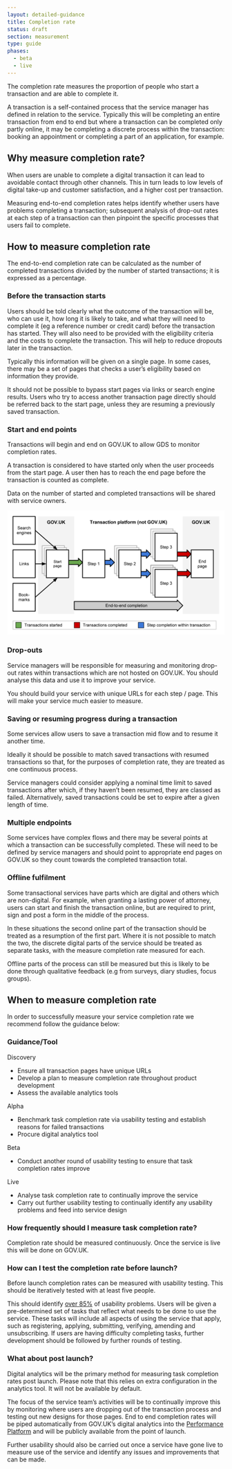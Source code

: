 ```yaml
---
layout: detailed-guidance
title: Completion rate
status: draft
section: measurement
type: guide
phases:
  - beta
  - live
---
```


The completion rate measures the proportion of people who start a transaction and are able to complete it.

A transaction is a self-contained process that the service manager has defined in relation to the service. Typically this will be completing an entire transaction from end to end but where a transaction can be completed only partly online, it may be completing a discrete process within the transaction: booking an appointment or completing a part of an application, for example.

## Why measure completion rate? 

When users are unable to complete a digital transaction it can lead to avoidable contact through other channels. This in turn leads to low levels of digital take-up and customer satisfaction, and a higher cost per transaction.

Measuring end-to-end completion rates helps identify whether users have problems completing a transaction; subsequent analysis of drop-out rates at each step of a transaction can then pinpoint the specific processes that users fail to complete.

## How to measure completion rate

The end-to-end completion rate can be calculated as the number of completed transactions divided by the number of started transactions; it is expressed as a percentage. 

### Before the transaction starts

Users should be told clearly what the outcome of the transaction will be, who can use it, how long it is likely to take, and what they will need to complete it (eg a reference number or credit card) before the transaction has started.  They will also need to be provided with the eligibility criteria and the costs to complete the transaction. This will help to reduce dropouts later in the transaction.

Typically this information will be given on a single page. In some cases, there may be a set of pages that checks a user’s eligibility based on information they provide.

It should not be possible to bypass start pages via links or search engine results. Users who try to access another transaction page directly should be referred back to the start page, unless they are resuming a previously saved transaction.

### Start and end points

Transactions will begin and end on GOV.UK to allow GDS to monitor completion rates. 

A transaction is considered to have started only when the user proceeds from the start page. A user then has to reach the end page before the transaction is counted as complete. 

Data on the number of started and completed transactions will be shared with service owners.

![Completion rate](/assets/images/measuring-completion-rates.png)

### Drop-outs

Service managers will be responsible for measuring and monitoring drop-out rates within transactions which are not hosted on GOV.UK. You should analyse this data and use it to improve your service.

You should build your service with unique URLs for each step / page. This will make your service much easier to measure.

### Saving or resuming progress during a transaction

Some services allow users to save a transaction mid flow and to resume it another time.

Ideally it should be possible to match saved transactions with resumed transactions so that, for the purposes of completion rate, they are treated as one continuous process.

Service managers could consider applying a nominal time limit to saved transactions after which, if they haven’t been resumed, they are classed as failed. Alternatively, saved transactions could be set to expire after a given length of time.                          

### Multiple endpoints

Some services have complex flows and there may be several points at which a transaction can be successfully completed. These will need to be defined by service managers and should point to appropriate end pages on GOV.UK so they count towards the completed transaction total.

### Offline fulfilment

Some transactional services have parts which are digital and others which are non-digital. For example, when granting a lasting power of attorney, users can start and finish the transaction online, but are required to print, sign and post a form in the middle of the process. 

In these situations the second online part of the transaction should be treated as a resumption of the first part. Where it is not possible to match the two, the discrete digital parts of the service should be treated as separate tasks, with the measure completion rate measured for each. 

Offline parts of the process can still be measured but this is likely to be done through qualitative feedback (e.g from surveys, diary studies, focus groups).

## When to measure completion rate

In order to successfully measure your service completion rate we recommend follow the guidance below:

### Guidance/Tool

Discovery

* Ensure all transaction pages have unique URLs
* Develop a plan to measure completion rate throughout product development
* Assess the available analytics tools

Alpha
* Benchmark task completion rate via usability testing and establish reasons for failed transactions
* Procure digital analytics tool

Beta

* Conduct another round of usability testing to ensure that task completion rates improve

Live

* Analyse task completion rate to continually improve the service
* Carry out further usability testing to continually identify any usability problems and feed into service design


### How frequently should I measure task completion rate?

Completion rate should be measured continuously. Once the service is live this will be done on GOV.UK.

### How can I test the completion rate before launch?

Before launch completion rates can be measured with usability testing. This should be iteratively tested with at least five people. 

This should identify [over 85%](http://www.nngroup.com/articles/why-you-only-need-to-test-with-5-users/) of usability problems. Users will be given a pre-determined set of tasks that reflect what needs to be done to use the service. These tasks will include all aspects of using the service that apply, such as registering, applying, submitting, verifying, amending and unsubscribing. If users are having difficulty completing tasks, further development should be followed by further rounds of testing.

### What about post launch?

Digital analytics will be the primary method for measuring task completion rates post launch. Please note that this relies on extra configuration in the analytics tool. It will not be available by default.

The focus of the service team’s activities will be to continually improve this by monitoring where users are dropping out of the transaction process and testing out new designs for those pages. End to end completion rates will be piped automatically from GOV.UK’s digital analytics into the [Performance Platform](https://www.gov.uk/performance) and will be publicly available from the point of launch.

Further usability should also be carried out once a service have gone live to measure use of the service and identify any issues and improvements that can be made. 
